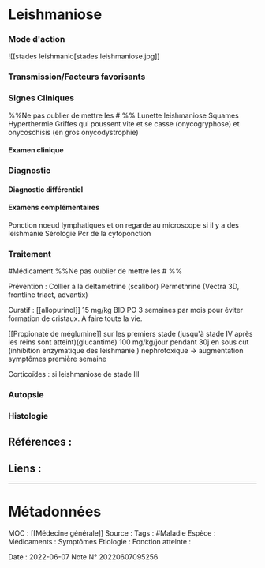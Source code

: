 # Leishmaniose
### Mode d'action
![[stades leishmanio[stades leishmaniose.jpg]]
### Transmission/Facteurs favorisants
### Signes Cliniques
%%Ne pas oublier de mettre les # %%
Lunette leishmaniose 
Squames
Hyperthermie 
Griffes qui poussent vite et se casse (onycogryphose) et onycoschisis (en gros onycodystrophie)

#### Examen clinique
### Diagnostic
#### Diagnostic différentiel
#### Examens complémentaires
Ponction noeud lymphatiques et on regarde au microscope si il y a des leishmanie
Sérologie 
Pcr de la cytoponction
### Traitement
#Médicament 
%%Ne pas oublier de mettre les # %%

Prévention : 
Collier a la deltametrine (scalibor)
Permethrine (Vectra 3D, frontline triact, advantix)

Curatif :
[[allopurinol]] 15 mg/kg BID PO 3 semaines par mois pour éviter formation de cristaux. A faire toute la vie.

[[Propionate de méglumine]] sur les premiers stade (jusqu'à stade IV après les reins sont atteint)(glucantime) 100 mg/kg/jour pendant 30j en sous cut (inhibition enzymatique des leishmanie ) nephrotoxique -> augmentation symptômes première semaine

Corticoïdes : si leishmaniose de stade III 

### Autopsie
### Histologie

## Références :
>
 

## Liens :



***

# Métadonnées
MOC : [[Médecine générale]]
Source :
Tags : #Maladie 
	Espèce :
	Médicaments :
	Symptômes
	Etiologie :
	Fonction atteinte :
	
Date : 2022-06-07
Note N° 20220607095256